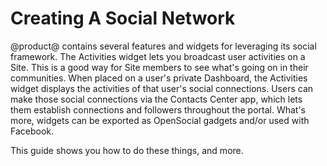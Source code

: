 # Creating A Social Network [](id=creating-a-social-network)

@product@ contains several features and widgets for leveraging its social
framework. The Activities widget lets you broadcast user activities on a Site.
This is a good way for Site members to see what's going on in their communities.
When placed on a user's private Dashboard, the Activities widget displays the
activities of that user's social connections. Users can make those social
connections via the Contacts Center app, which lets them establish connections
and followers throughout the portal. What's more, widgets can be exported as
OpenSocial gadgets and/or used with Facebook. 

This guide shows you how to do these things, and more. 

